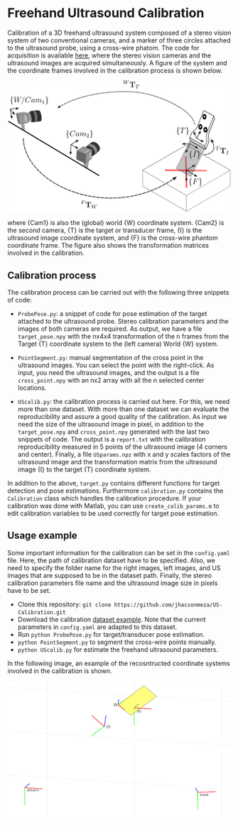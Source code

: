 # Freehand Ultrasound Calibration

Calibration of a 3D freehand ultrasound system composed of a stereo vision system of two conventional cameras, and a marker of three circles attached to the ultrasound probe, using a cross-wire phatom. The code for acquisition is available [here](https://github.com/jhacsonmeza/StereoBaslerUltrasound), where the stereo vision cameras and the ultrasound images are acquired simultaneously. A figure of the system and the coordinate frames involved in the calibration process is shown below.

<p align="center">
    <img src="figures/UScalib.png" alt="US-calib-system" width="500px"/>
</p>

where {Cam1} is also the (global) world {W} coordinate system. {Cam2} is the second camera, {T} is the target or transducer frame, {I} is the ultrasound image coordinate system, and {F} is the cross-wire phantom coordinate frame. The figure also shows the transformation matrices involved in the calibration.

## Calibration process

The calibration process can be carried out with the following three snippets of code:
* `ProbePose.py`: a snippet of code for pose estimation of the target attached to the ultrasound probe. Stereo calibration parameters and the images of both cameras are required. As output, we have a file `target_pose.npy` with the nx4x4 transformation of the n frames from the Target {T} coordinate system to the (left camera) World {W} system.

* `PointSegment.py`: manual segmentation of the cross point in the ultrasound images. You can select the point with the right-click. As input, you need the ultrasound images, and the output is a file `cross_point.npy` with an nx2 array with all the n selected center locations.

* `UScalib.py`: the calibration process is carried out here. For this, we need more than one dataset. With more than one dataset we can evaluate the reproducibility and assure a good quality of the calibration. As input we need the size of the ultrasound image in pixel, in addition to the `target_pose.npy` and `cross_point.npy` generated with the last two snippets of code. The output is a `report.txt` with the calibration reproducibility measured in 5 points of the ultrasound image (4 corners and center). Finally, a file `USparams.npz` with x and y scales factors of the ultrasound image and the transformation matrix from the ultrasound image {I} to the target {T} coordinate system.

In addition to the above, `target.py` contains different functions for target detection and pose estimations. Furthermore `calibration.py` contains the `Calibration` class which handles the calibration procedure. If your calibration was done with Matlab, you can use `create_calib_params.m` to edit calibration variables to be used correctly for target pose estimation.

## Usage example

Some important information for the calibration can be set in the `config.yaml` file. Here, the path of calibration dataset have to be specified. Also, we need to specify the folder name for the right images, left images, and US images that are supposed to be in the dataset path. Finally, the stereo calibration parameters file name and the ultrasound image size in pixels have to be set.

* Clone this repository: `git clone https://github.com/jhacsonmeza/US-Calibration.git`
* Download the calibration [dataset example](https://drive.google.com/drive/folders/1E0zDVzpZ2zJhMnnxYgoIrWsO7RwUDwSH?usp=sharing). Note that the current parameters in `config.yaml` are adapted to this dataset.
* Run `python ProbePose.py` for target/transducer pose estimation.
* `python PointSegment.py` to segment the cross-wire points manually.
* `python UScalib.py` for estimate the freehand ultrasound parameters.

In the following image, an example of the recosntructed coordinate systems involved in the calibration is shown.

<p align="center">
    <img src="figures/coordinates_systems.png" alt="coor-sys" width="600px"/>
</p>